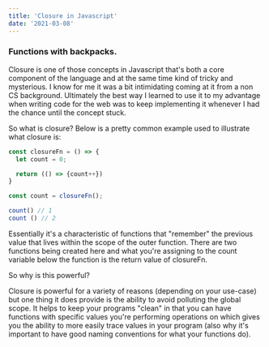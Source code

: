 ```yaml
---
title: 'Closure in Javascript'
date: '2021-03-08'
---
```

### Functions with backpacks.

Closure is one of those concepts in Javascript that's both a core component of the language and at the same time kind of tricky and mysterious. I know for me it was a bit intimidating coming at it from a non CS background. Ultimately the best way I learned to use it to my advantage when writing code for the web was to keep implementing it whenever I had the chance until the concept stuck.

So what is closure? Below is a pretty common example used to illustrate what closure is:

```js
const closureFn = () => {
  let count = 0;

  return (() => {count++})
}

const count = closureFn();

count() // 1
count () // 2
```
Essentially it's a characteristic of functions that "remember" the previous value that lives within the scope of the outer function. There are two functions being created here and what you're assigning to the count variable below the function is the return value of closureFn.

So why is this powerful? 

Closure is powerful for a variety of reasons (depending on your use-case) but one thing it does provide is the ability to avoid polluting the global scope. It helps to keep your programs "clean" in that you can have functions with specific values you're performing operations on which gives you the ability to more easily trace values in your program (also why it's important to have good naming conventions for what your functions do).